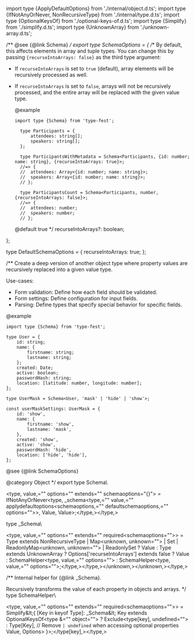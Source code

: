 import type {ApplyDefaultOptions} from './internal/object.d.ts'; import type {IfNotAnyOrNever, NonRecursiveType} from './internal/type.d.ts'; import type {OptionalKeysOf} from './optional-keys-of.d.ts'; import type {Simplify} from './simplify.d.ts'; import type {UnknownArray} from './unknown-array.d.ts';

/** @see {@link Schema} _/ export type SchemaOptions = { /_* By default, this affects elements in array and tuple types. You can change this by passing `{recurseIntoArrays: false}` as the third type argument:

- If `recurseIntoArrays` is set to `true` (default), array elements will be recursively processed as well.
- If `recurseIntoArrays` is set to `false`, arrays will not be recursively processed, and the entire array will be replaced with the given value type.

  @example

  ```
  import type {Schema} from 'type-fest';

    type Participants = {
        attendees: string[];
        speakers: string[];
    };

    type ParticipantsWithMetadata = Schema<Participants, {id: number; name: string}, {recurseIntoArrays: true}>;
    //=> {
    //  attendees: Array<{id: number; name: string}>;
    //  speakers: Array<{id: number; name: string}>;
    // };

    type ParticipantsCount = Schema<Participants, number, {recurseIntoArrays: false}>;
    //=> {
    //  attendees: number;
    //  speakers: number;
    // };
  ```

  @default true */ recurseIntoArrays?: boolean;

};

type DefaultSchemaOptions = { recurseIntoArrays: true; };

/** Create a deep version of another object type where property values are recursively replaced into a given value type.

Use-cases:

- Form validation: Define how each field should be validated.
- Form settings: Define configuration for input fields.
- Parsing: Define types that specify special behavior for specific fields.

@example

```
import type {Schema} from 'type-fest';

type User = {
    id: string;
    name: {
        firstname: string;
        lastname: string;
    };
    created: Date;
    active: boolean;
    passwordHash: string;
    location: [latitude: number, longitude: number];
};

type UserMask = Schema<User, 'mask' | 'hide' | 'show'>;

const userMaskSettings: UserMask = {
    id: 'show',
    name: {
        firstname: 'show',
        lastname: 'mask',
    },
    created: 'show',
    active: 'show',
    passwordHash: 'hide',
    location: ['hide', 'hide'],
};
```

@see {@link SchemaOptions}

@category Object */ export type Schema\

<type, value,="" options="" extends="" schemaoptions="{}\"> =
IfNotAnyOrNever\<type, \_schema\<type,="" value,="" applydefaultoptions\<schemaoptions,="" defaultschemaoptions,="" options\="">&gt;,
Value, Value&gt;;</type,></type,>

type _Schema\

<type, value,="" options="" extends="" required<schemaoptions="">&gt; =
Type extends NonRecursiveType | Map\<unknown, unknown\=""> | Set<unknown> | ReadonlyMap\<unknown, unknown\=""> | ReadonlySet<unknown>
? Value
: Type extends UnknownArray
? Options['recurseIntoArrays'] extends false
? Value
: SchemaHelper\<type, value,="" options\="">
: SchemaHelper\<type, value,="" options\="">;</type,></type,></unknown></unknown,></unknown></unknown,></type,>

/** Internal helper for {@link _Schema}.

Recursively transforms the value of each property in objects and arrays. */ type SchemaHelper\

<type, value,="" options="" extends="" required<schemaoptions="">&gt; = Simplify\&lt;{
[Key in keyof Type]: _Schema\&lt;
Key extends OptionalKeysOf\<type &="" object\=""> ? Exclude\<type\[key\], undefined\=""> : Type[Key], // Remove <code>| undefined</code> when accessing optional properties
Value,
Options&gt;
}&gt;;</type\[key\],></type></type,>
